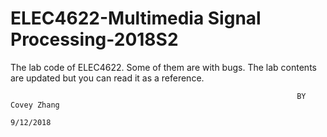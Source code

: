 # ELEC4622-Multimedia Signal Processing-2018S2
The lab code of ELEC4622. Some of them are with bugs. The lab contents are updated but you can read it as a reference.

                                                                    BY Covey Zhang
                                                                         9/12/2018
